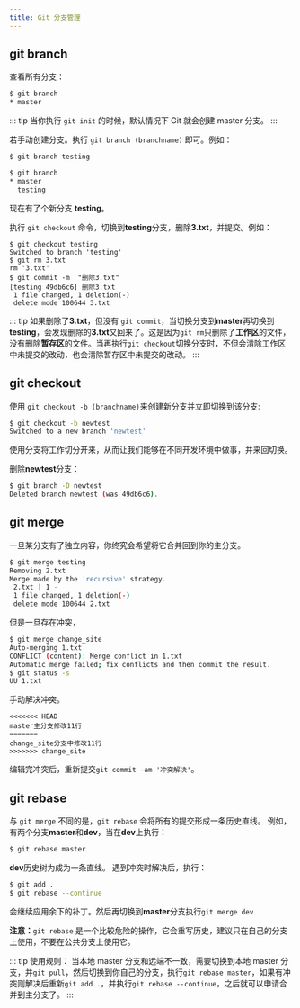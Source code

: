 ```yaml
---
title: Git 分支管理
---
```


## git branch
查看所有分支：
```sh
$ git branch
* master
```
::: tip
当你执行 `git init` 的时候，默认情况下 Git 就会创建 master 分支。
:::

若手动创建分支。执行 `git branch (branchname)` 即可。例如：
```sh
$ git branch testing

$ git branch
* master
  testing
```
现在有了个新分支 **testing**。

执行 `git checkout` 命令，切换到**testing**分支，删除**3.txt**，并提交。例如：
```
$ git checkout testing
Switched to branch 'testing'
$ git rm 3.txt
rm '3.txt'
$ git commit -m  "删除3.txt"
[testing 49db6c6] 删除3.txt
 1 file changed, 1 deletion(-)
 delete mode 100644 3.txt
```
::: tip
如果删除了**3.txt**，但没有 `git commit`，当切换分支到**master**再切换到**testing**，会发现删除的**3.txt**又回来了。这是因为`git rm`只删除了**工作区**的文件，没有删除**暂存区**的文件。当再执行`git checkout`切换分支时，不但会清除工作区中未提交的改动，也会清除暂存区中未提交的改动。
:::


## git checkout

使用 `git checkout -b (branchname)`来创建新分支并立即切换到该分支:
```sh
$ git checkout -b newtest
Switched to a new branch 'newtest'
```
使用分支将工作切分开来，从而让我们能够在不同开发环境中做事，并来回切换。

删除**newtest**分支：
```sh
$ git branch -D newtest
Deleted branch newtest (was 49db6c6).
```

## git merge
一旦某分支有了独立内容，你终究会希望将它合并回到你的主分支。 
```sh
$ git merge testing
Removing 2.txt
Merge made by the 'recursive' strategy.
 2.txt | 1 -
 1 file changed, 1 deletion(-)
 delete mode 100644 2.txt
```

但是一旦存在冲突，
```sh
$ git merge change_site
Auto-merging 1.txt
CONFLICT (content): Merge conflict in 1.txt
Automatic merge failed; fix conflicts and then commit the result.
$ git status -s
UU 1.txt
```
手动解决冲突。
```
<<<<<<< HEAD
master主分支修改11行
=======
change_site分支中修改11行
>>>>>>> change_site
```
编辑完冲突后，重新提交`git commit -am '冲突解决'`。

## git rebase
与 `git merge` 不同的是，`git rebase` 会将所有的提交形成一条历史直线。
例如，有两个分支**master**和**dev**，当在**dev**上执行：
```sh
$ git rebase master
```
**dev**历史树为成为一条直线。
遇到冲突时解决后，执行：
```sh
$ git add .
$ git rebase --continue
```
会继续应用余下的补丁。然后再切换到**master**分支执行`git merge dev`

**注意：**`git rebase` 是一个比较危险的操作，它会重写历史，建议只在自己的分支上使用，不要在公共分支上使用它。

::: tip
使用规则：
当本地 master 分支和远端不一致，需要切换到本地 master 分支，并`git pull`，然后切换到你自己的分支，执行`git rebase master`，如果有冲突则解决后重新`git add .`，并执行`git rebase --continue`，之后就可以申请合并到主分支了。
:::